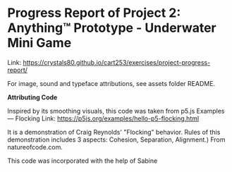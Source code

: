 # Progress Report of Project 2: Anything™ Prototype - Underwater Mini Game

Link: https://crystals80.github.io/cart253/exercises/project-progress-report/

For image, sound and typeface attributions, see assets folder README.

<b>Attributing Code</b>

Inspired by its smoothing visuals, this code was taken from p5.js Examples — Flocking
Link: https://p5js.org/examples/hello-p5-flocking.html

It is a demonstration of Craig Reynolds' "Flocking" behavior.
Rules of this demonstration includes 3 aspects: Cohesion, Separation, Alignment.) From natureofcode.com.

This code was incorporated with the help of Sabine
